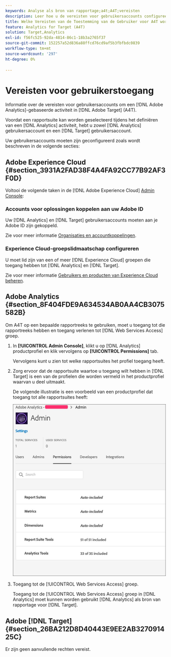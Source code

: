 ```yaml
---
keywords: Analyse als bron van rapportage;a4t;A4T;vereisten
description: Leer hoe u de vereisten voor gebruikersaccounts configureert die nodig zijn om een op Adobe Analytics gebaseerde activiteit in Adobe te maken [!DNL Target] Analyses gebruiken voor [!DNL Target] (A4T).
title: Welke Vereisten van de Toestemming van de Gebruiker voor A4T worden vereist?
feature: Analytics for Target (A4T)
solution: Target,Analytics
exl-id: f56fc525-92da-4814-86c1-18b3a2765f37
source-git-commit: 152257a52d836a88ffcd76cd9af5b3fbfbdc0839
workflow-type: tm+mt
source-wordcount: '297'
ht-degree: 0%

---
```


# Vereisten voor gebruikerstoegang

Informatie over de vereisten voor gebruikersaccounts om een [!DNL Adobe Analytics]-gebaseerde activiteit in [!DNL Adobe Target] (A4T).

Voordat een rapportsuite kan worden geselecteerd tijdens het definiëren van een [!DNL Analytics] activiteit, hebt u zowel [!DNL Analytics] gebruikersaccount en een [!DNL Target] gebruikersaccount.

Uw gebruikersaccounts moeten zijn geconfigureerd zoals wordt beschreven in de volgende secties:

## Adobe Experience Cloud {#section_3931A2FAD38F4A4FA92CC77B92AF3F0D}

Voltooi de volgende taken in de [!DNL Adobe Experience Cloud] [Admin Console](https://adminconsole.adobe.com):

### Accounts voor oplossingen koppelen aan uw Adobe ID

Uw [!DNL Analytics] en [!DNL Target] gebruikersaccounts moeten aan je Adobe ID zijn gekoppeld.

Zie voor meer informatie [Organisaties en accountkoppelingen](https://experienceleague.adobe.com/docs/core-services/interface/administration/organizations.html?lang=nl-NL).

### Experience Cloud-groepslidmaatschap configureren

U moet lid zijn van een of meer [!DNL Experience Cloud] groepen die toegang hebben tot [!DNL Analytics] en [!DNL Target].

Zie voor meer informatie [Gebruikers en producten van Experience Cloud beheren](https://experienceleague.adobe.com/docs/core-services/interface/manage-users-and-products/admin-getting-started.html?lang=nl-NL).

## Adobe Analytics {#section_8F404FDE9A634534AB0AA4CB3075582B}

Om A4T op een bepaalde rapportreeks te gebruiken, moet u toegang tot die rapportreeks hebben en toegang verlenen tot [!DNL Web Services Access] groep.

1. In **[!UICONTROL Admin Console]**, klikt u op [!DNL Analytics] productprofiel en klik vervolgens op **[!UICONTROL Permissions]** tab.

   Vervolgens kunt u zien tot welke rapportsuites het profiel toegang heeft.

1. Zorg ervoor dat de rapportsuite waartoe u toegang wilt hebben in [!DNL Target] is een van de profielen die worden vermeld in het productprofiel waarvan u deel uitmaakt.

   De volgende illustratie is een voorbeeld van een productprofiel dat toegang tot alle rapportsuites heeft:

   ![Tabblad Machtiging Admin Console](/help/main/c-integrating-target-with-mac/a4t/assets/permissions-tab.png)

1. Toegang tot de [!UICONTROL Web Services Access] groep.

   Toegang tot de [!UICONTROL Web Services Access] groep in [!DNL Analytics] moet kunnen worden gebruikt [!DNL Analytics] als bron van rapportage voor [!DNL Target].


## Adobe [!DNL Target] {#section_26BA212D8D40443E9EE2AB327091425C}

Er zijn geen aanvullende rechten vereist.
